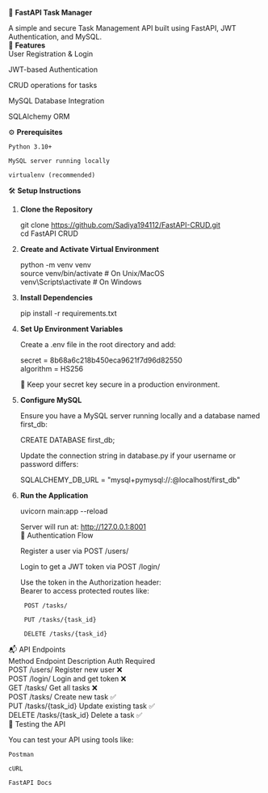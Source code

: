 📝 **FastAPI Task Manager**

A simple and secure Task Management API built using FastAPI, JWT Authentication, and MySQL. <br>
🚀 **Features**    
User Registration & Login   

JWT-based Authentication    

CRUD operations for tasks    

MySQL Database Integration    

SQLAlchemy ORM


⚙️ **Prerequisites**

    Python 3.10+

    MySQL server running locally

    virtualenv (recommended)

🛠️ **Setup Instructions**
1. **Clone the Repository** <br>

    git clone https://github.com/Sadiya194112/FastAPI-CRUD.git    <br>
    cd FastAPI CRUD

2. **Create and Activate Virtual Environment** <br>

    python -m venv venv <br>
    source venv/bin/activate      # On Unix/MacOS <br>
    venv\Scripts\activate         # On Windows <br>

3. **Install Dependencies** <br>

    pip install -r requirements.txt <br>

4. **Set Up Environment Variables** <br>
    
    Create a .env file in the root directory and add: <br>
    
    secret = 8b68a6c218b450eca9621f7d96d82550 <br>
    algorithm = HS256    <br>

    🔐 Keep your secret key secure in a production environment.

5. **Configure MySQL** <br>

    Ensure you have a MySQL server running locally and a database named first_db: <br>
    
    CREATE DATABASE first_db;    <br>
    
    Update the connection string in database.py if your username or password differs: <br>
    
    SQLALCHEMY_DB_URL = "mysql+pymysql://<user>:<password>@localhost/first_db" <br>

6. **Run the Application**

    uvicorn main:app --reload <br>
    
    Server will run at: http://127.0.0.1:8001 <br>
🔐 Authentication Flow  <br>

    Register a user via POST /users/ <br>

    Login to get a JWT token via POST /login/    <br>

    Use the token in the Authorization header:    <br>
    Bearer <your-token> to access protected routes like:    <br>

        POST /tasks/   

        PUT /tasks/{task_id}     

        DELETE /tasks/{task_id}    

📬 API Endpoints    <br>
    Method	    Endpoint	        Description	        Auth Required <br>
    POST	    /users/	            Register new user	    ❌    <br>
    POST	    /login/	            Login and get token	    ❌    <br>
    GET	        /tasks/	            Get all tasks	        ❌    <br>
    POST	    /tasks/	            Create new task	        ✅    <br>
    PUT	        /tasks/{task_id}	Update existing task	✅    <br>
    DELETE	    /tasks/{task_id}    Delete a task	        ✅    <br>
🧪 Testing the API    <br>

You can test your API using tools like:    <br>

    Postman    
    
    cURL    

    FastAPI Docs

